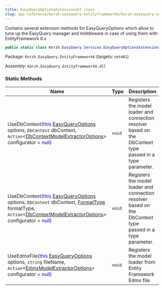```yaml
---
title: EasyQueryOptionsExtensionsEf class
slug: api-reference/korzh-easyquery-entityframework6/korzh-easyquery-services-namespace/easyqueryoptionsextensionsef-class
---
```

Contains several extension methods for EasyQueryOptions  which allow to tune up the EasyQuery manager and middleware  in case of using them with EntityFramework 6.x
```csharp
public static class Korzh.EasyQuery.Services.EasyQueryOptionsExtensionsEf

```
Package: `Korzh.EasyQuery.EntityFramework6` (targets: `net461`)

Assembly: `Korzh.EasyQuery.EntityFramework6.dll`

### Static Methods

| Name | Type | Description | 
| --- | --- | --- | 
| UseDbContext(<span style='color: blue'>this</span> [EasyQueryOptions](/api-reference/korzh-easyquery/korzh-easyquery-services-namespace/easyqueryoptions-class) options, `DbContext` dbContext, `Action`&lt;[DbContextModelExtractorOptions](/api-reference/korzh-easyquery-entityframework6/korzh-easyquery-entityframework-namespace/dbcontextmodelextractoroptions-class)&gt; configurator = <span style='color: blue'>null</span>) | `void` | Registers the model loader and connection resolver  based on the DbContext type passed in a type parameter. | 
| UseDbContext(<span style='color: blue'>this</span> [EasyQueryOptions](/api-reference/korzh-easyquery/korzh-easyquery-services-namespace/easyqueryoptions-class) options, `DbContext` dbContext, [FormatType](/api-reference/korzh-easyquery-db/korzh-easyquery-db-namespace/formattype-enum) formatType, `Action`&lt;[DbContextModelExtractorOptions](/api-reference/korzh-easyquery-entityframework6/korzh-easyquery-entityframework-namespace/dbcontextmodelextractoroptions-class)&gt; configurator = <span style='color: blue'>null</span>) | `void` | Registers the model loader and connection resolver  based on the DbContext type passed in a type parameter. | 
| UseEdmxFile(<span style='color: blue'>this</span> [EasyQueryOptions](/api-reference/korzh-easyquery/korzh-easyquery-services-namespace/easyqueryoptions-class) options, `string` fileName, `Action`&lt;[EdmxModelExtractorOptions](/api-reference/korzh-easyquery-entityframework6/korzh-easyquery-entityframework-namespace/edmxmodelextractoroptions-class)&gt; configurator = <span style='color: blue'>null</span>) | `void` | Registers the model loader  from Entity Framework Edmx file |